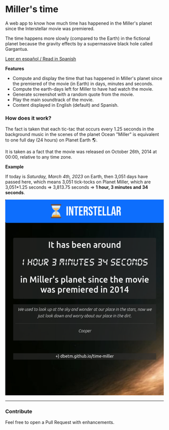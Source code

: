 # Miller's time
A web app to know how much time has happened in the Miller's planet since the Interstellar movie was premiered.

The time happens more slowly (compared to the Earth) in the fictional planet because the gravity effects by a supermassive black hole called Gargantua.

[Leer en español / Read in Spanish](README.es.md)

**Features**
- Compute and display the time that has happened in Miller's planet since the premiered of the movie (in Earth) in days, minutes and seconds.
- Compute the earth-days left for Miller to have had watch the movie.
- Generate screenshot with a random quote from the movie.
- Play the main soundtrack of the movie.
- Content displayed in English (default) and Spanish.


### How does it work?

The fact is taken that each tic-tac that occurs every 1.25 seconds in the background music in the scenes of the planet Ocean "Miller" is equivalent to one full day (24 hours) on Planet Earth 🌎.

It is taken as a fact that the movie was released on October 26th, 2014 at 00:00, relative to any time zone.


**Example**

If today is _Saturday, March 4th, 2023_ on Earth, then 3,051 days have passed here, which means 3,051 tick-tocks on Planet Miller, which are 3,051*1.25 seconds => 3,813.75 seconds => **1 hour, 3 minutes and 34 seconds**.


![](assets/images/ss_example_en.png)

---------

### Contribute

Feel free to open a Pull Request with enhancements.




